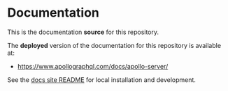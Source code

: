 # Documentation

This is the documentation **source** for this repository.

The **deployed** version of the documentation for this repository is available at:

* https://www.apollographql.com/docs/apollo-server/

See the [docs site README](https://github.com/apollographql/docs) for local installation and development.
